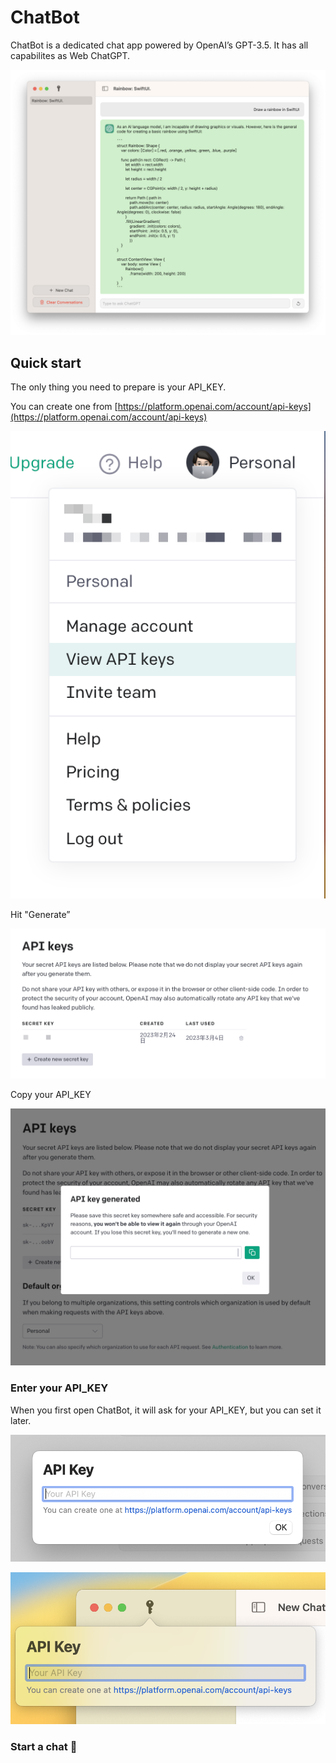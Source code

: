 # ChatBot

ChatBot is a dedicated chat app powered by OpenAI’s GPT-3.5. It has all capabilites as Web ChatGPT.

![](/imgs/screenshot.png)

## Quick start

The only thing you need to prepare is your API_KEY. 

You can create one from [https://platform.openai.com/account/api-keys](https://platform.openai.com/account/api-keys)

![](/imgs/step-1.png)

Hit "Generate”

![](/imgs/step-2.png)

Copy your API_KEY

![](/imgs/step-3.png)

### Enter your API_KEY

When you first open ChatBot, it will ask for your API_KEY, but you can set it later.

![](/imgs/api-key-startup.png)

![](/imgs/api-key-toolbar.png)

### Start a chat 🥳